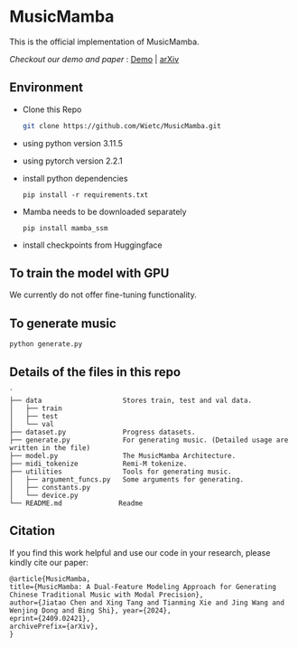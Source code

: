 # MusicMamba

This is the official implementation of MusicMamba.

*Checkout our demo and paper* : [Demo](https://moersxm.github.io/MusicMamba_Demo/) | [arXiv](https://arxiv.org/abs/2409.02421)

## Environment
* Clone this Repo 

    ```bash
    git clone https://github.com/Wietc/MusicMamba.git
    ```

* using python version 3.11.5
* using pytorch version 2.2.1
* install python dependencies

    `pip install -r requirements.txt`

* Mamba needs to be downloaded separately
  
    `pip install mamba_ssm`

* install checkpoints from Huggingface
  

## To train the model with GPU

We currently do not offer fine-tuning functionality.

## To generate music

`python generate.py`

##  Details of the files in this repo
```
`
├── data                    Stores train, test and val data.
│   ├── train
│   ├── test
│   └── val
├── dataset.py              Progress datasets.
├── generate.py             For generating music. (Detailed usage are written in the file)
├── model.py                The MusicMamba Architecture.
├── midi_tokenize           Remi-M tokenize.
├── utilities               Tools for generating music.
│   ├── argument_funcs.py   Some arguments for generating.
│   ├── constants.py        
│   └── device.py           
└── README.md              Readme
```

## Citation
If you find this work helpful and use our code in your research, please kindly cite our paper:
```
@article{MusicMamba,
title={MusicMamba: A Dual-Feature Modeling Approach for Generating Chinese Traditional Music with Modal Precision},
author={Jiatao Chen and Xing Tang and Tianming Xie and Jing Wang and Wenjing Dong and Bing Shi}, year={2024},
eprint={2409.02421},
archivePrefix={arXiv},
}
```

